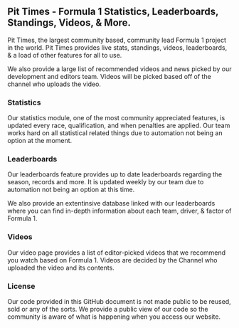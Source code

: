 ## Pit Times - Formula 1 Statistics, Leaderboards, Standings, Videos, & More.

Pit Times, the largest community based, community lead Formula 1 project in the world. Pit Times provides live stats, standings, videos, leaderboards, & a load of other features for all to use.

We also provide a large list of recommended videos and news picked by our development and editors team. Videos will be picked based off of the channel who uploads the video.

### Statistics

Our statistics module, one of the most community appreciated features, is updated every race, qualification, and when penalties are applied. Our team works hard on all statistical related things due to automation not being an option at the moment.

### Leaderboards

Our leaderboards feature provides up to date leaderboards regarding the season, records and more. It is updated weekly by our team due to automation not being an option at this time.

We also provide an extentinsive database linked with our leaderboards where you can find in-depth information about each team, driver, & factor of Formula 1.


### Videos

Our video page provides a list of editor-picked videos that we recommend you watch based on Formula 1. Videos are decided by the Channel who uploaded the video and its contents.


### License


Our code provided in this GitHub document is not made public to be reused, sold or any of the sorts. We provide a public view of our code so the community is aware of what is happening when you access our website.
